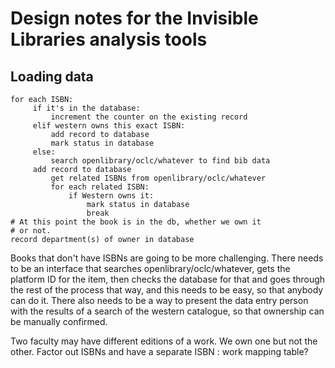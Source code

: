 # Design notes for the Invisible Libraries analysis tools

## Loading data

    for each ISBN:
         if it's in the database:
             increment the counter on the existing record
         elif western owns this exact ISBN:
             add record to database
             mark status in database
         else:
             search openlibrary/oclc/whatever to find bib data
	     add record to database
             get related ISBNs from openlibrary/oclc/whatever
             for each related ISBN:
                 if Western owns it:
                     mark status in database
                     break
    # At this point the book is in the db, whether we own it
    # or not.
    record department(s) of owner in database

Books that don't have ISBNs are going to be more
challenging. There needs to be an interface that searches
openlibrary/oclc/whatever, gets the platform ID for the item,
then checks the database for that and goes through the rest of
the process that way, and this needs to be easy, so that anybody
can do it. There also needs to be a way to present the data entry
person with the results of a search of the western catalogue, so
that ownership can be manually confirmed.

Two faculty may have different editions of a work. We own one but
not the other. Factor out ISBNs and have a separate ISBN : work
mapping table?
